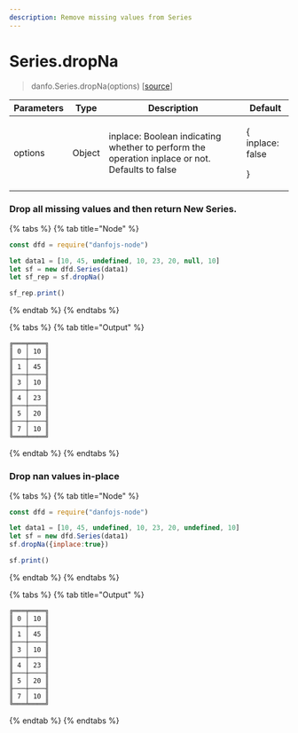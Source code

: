 ```yaml
---
description: Remove missing values from Series
---
```


# Series.dropNa

> danfo.Series.dropNa(options) \[[source](https://github.com/opensource9ja/danfojs/blob/master/danfojs/src/core/series.js#L931)]

| Parameters | Type   | Description                                                                                    | Default                            |
| ---------- | ------ | ---------------------------------------------------------------------------------------------- | ---------------------------------- |
| options    | Object | inplace: Boolean indicating whether to perform the operation inplace or not. Defaults to false | <p>{<br>inplace: false</p><p>}</p> |

### Drop all missing values and then return New Series.

{% tabs %}
{% tab title="Node" %}
```javascript
const dfd = require("danfojs-node")

let data1 = [10, 45, undefined, 10, 23, 20, null, 10]
let sf = new dfd.Series(data1)
let sf_rep = sf.dropNa()

sf_rep.print()
```
{% endtab %}
{% endtabs %}

{% tabs %}
{% tab title="Output" %}
```
╔═══╤════╗
║ 0 │ 10 ║
╟───┼────╢
║ 1 │ 45 ║
╟───┼────╢
║ 3 │ 10 ║
╟───┼────╢
║ 4 │ 23 ║
╟───┼────╢
║ 5 │ 20 ║
╟───┼────╢
║ 7 │ 10 ║
╚═══╧════╝
```
{% endtab %}
{% endtabs %}

### Drop nan values in-place

{% tabs %}
{% tab title="Node" %}
```javascript
const dfd = require("danfojs-node")

let data1 = [10, 45, undefined, 10, 23, 20, undefined, 10]
let sf = new dfd.Series(data1)
sf.dropNa({inplace:true})

sf.print()
```
{% endtab %}
{% endtabs %}

{% tabs %}
{% tab title="Output" %}
```
╔═══╤════╗
║ 0 │ 10 ║
╟───┼────╢
║ 1 │ 45 ║
╟───┼────╢
║ 3 │ 10 ║
╟───┼────╢
║ 4 │ 23 ║
╟───┼────╢
║ 5 │ 20 ║
╟───┼────╢
║ 7 │ 10 ║
╚═══╧════╝
```
{% endtab %}
{% endtabs %}
